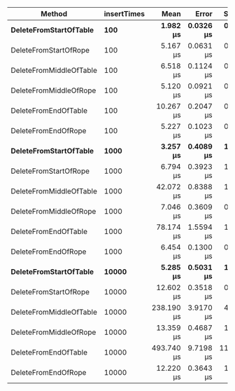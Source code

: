 |                  Method | insertTimes |       Mean |     Error |     StdDev |     Median | Allocated |
|------------------------ |------------ |-----------:|----------:|-----------:|-----------:|----------:|
|  **DeleteFromStartOfTable** |         **100** |   **1.982 μs** | **0.0326 μs** |  **0.0563 μs** |   **2.000 μs** |     **792 B** |
|   DeleteFromStartOfRope |         100 |   5.167 μs | 0.0631 μs |  0.0492 μs |   5.200 μs |     880 B |
| DeleteFromMiddleOfTable |         100 |   6.518 μs | 0.1124 μs |  0.1611 μs |   6.500 μs |    9320 B |
|  DeleteFromMiddleOfRope |         100 |   5.120 μs | 0.0921 μs |  0.0862 μs |   5.100 μs |     880 B |
|    DeleteFromEndOfTable |         100 |  10.267 μs | 0.2047 μs |  0.1915 μs |  10.300 μs |   17384 B |
|     DeleteFromEndOfRope |         100 |   5.227 μs | 0.1023 μs |  0.1947 μs |   5.200 μs |     872 B |
|  **DeleteFromStartOfTable** |        **1000** |   **3.257 μs** | **0.4089 μs** |  **1.1666 μs** |   **2.700 μs** |     **792 B** |
|   DeleteFromStartOfRope |        1000 |   6.794 μs | 0.3923 μs |  1.0605 μs |   6.400 μs |    1000 B |
| DeleteFromMiddleOfTable |        1000 |  42.072 μs | 0.8388 μs |  1.1197 μs |  42.300 μs |   84920 B |
|  DeleteFromMiddleOfRope |        1000 |   7.046 μs | 0.3609 μs |  0.9633 μs |   6.800 μs |    1000 B |
|    DeleteFromEndOfTable |        1000 |  78.174 μs | 1.5594 μs |  1.7333 μs |  78.200 μs |  168584 B |
|     DeleteFromEndOfRope |        1000 |   6.454 μs | 0.1300 μs |  0.3424 μs |   6.400 μs |     992 B |
|  **DeleteFromStartOfTable** |       **10000** |   **5.285 μs** | **0.5031 μs** |  **1.4353 μs** |   **4.550 μs** |     **792 B** |
|   DeleteFromStartOfRope |       10000 |  12.602 μs | 0.3518 μs |  0.9863 μs |  12.300 μs |    1160 B |
| DeleteFromMiddleOfTable |       10000 | 238.190 μs | 3.9170 μs |  4.5108 μs | 238.000 μs |  840920 B |
|  DeleteFromMiddleOfRope |       10000 |  13.359 μs | 0.4687 μs |  1.3066 μs |  12.950 μs |    1160 B |
|    DeleteFromEndOfTable |       10000 | 493.740 μs | 9.7198 μs | 11.1934 μs | 492.900 μs | 1680584 B |
|     DeleteFromEndOfRope |       10000 |  12.220 μs | 0.3643 μs |  1.0335 μs |  11.750 μs |    1152 B |
